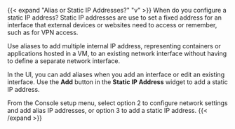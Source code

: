---
---

{{< expand "Alias or Static IP Addresses?" "v" >}}
When do you configure a static IP address? 
Static IP addresses are use to set a fixed address for an interface that external devices or websites need to access or remember, such as for VPN access.

Use aliases to add multiple internal IP address, representing containers or applications hosted in a VM, to an existing network interface without having to define a separate network interface. 

In the UI, you can add aliases when you add an interface or edit an existing interface. Use the **Add** button in the **Static IP Address** widget to add a static IP address.

From the Console setup menu, select option 2 to configure network settings and add alias IP addresses, or option 3 to add a static IP address.
{{< /expand >}}